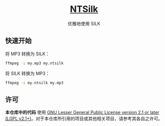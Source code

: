 <div align="center">

<a href="https://ntsilk.ilharper.com" target="_blank" rel="noopener noreferrer">
<h1>NTSilk</h1>
</a>
<p>优雅地使用 SILK</p>
</div>

## 快速开始

将 MP3 转换为 SILK：

```sh
ffmpeg -i my.mp3 my.ntsilk
```

将 SILK 转换为 MP3：

```sh
ffmpeg -i my.ntsilk my.mp3
```

## 许可

**本仓库中的代码** 使用 [GNU Lesser General Public License version 2.1 or later (LGPL v2.1+)](https://github.com/ntsilk/ntsilk/blob/master/LICENSE)。对于本仓库所引用的项目或其他相关项目，请参考其各自之许可。
